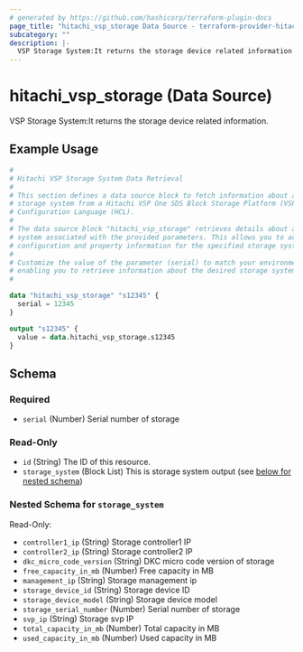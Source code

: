 ```yaml
---
# generated by https://github.com/hashicorp/terraform-plugin-docs
page_title: "hitachi_vsp_storage Data Source - terraform-provider-hitachi"
subcategory: ""
description: |-
  VSP Storage System:It returns the storage device related information.
---
```


# hitachi_vsp_storage (Data Source)

VSP Storage System:It returns the storage device related information.

## Example Usage

```terraform
#
# Hitachi VSP Storage System Data Retrieval
#
# This section defines a data source block to fetch information about a specific
# storage system from a Hitachi VSP One SDS Block Storage Platform (VSP) using HashiCorp
# Configuration Language (HCL).
#
# The data source block "hitachi_vsp_storage" retrieves details about a storage
# system associated with the provided parameters. This allows you to access
# configuration and property information for the specified storage system.
#
# Customize the value of the parameter (serial) to match your environment,
# enabling you to retrieve information about the desired storage system.
#

data "hitachi_vsp_storage" "s12345" {
  serial = 12345
}

output "s12345" {
  value = data.hitachi_vsp_storage.s12345
}
```

<!-- schema generated by tfplugindocs -->
## Schema

### Required

- `serial` (Number) Serial number of storage

### Read-Only

- `id` (String) The ID of this resource.
- `storage_system` (Block List) This is storage system output (see [below for nested schema](#nestedblock--storage_system))

<a id="nestedblock--storage_system"></a>
### Nested Schema for `storage_system`

Read-Only:

- `controller1_ip` (String) Storage controller1 IP
- `controller2_ip` (String) Storage controller2 IP
- `dkc_micro_code_version` (String) DKC micro code version of storage
- `free_capacity_in_mb` (Number) Free capacity in MB
- `management_ip` (String) Storage management ip
- `storage_device_id` (String) Storage device ID
- `storage_device_model` (String) Storage device model
- `storage_serial_number` (Number) Serial number of storage
- `svp_ip` (String) Storage svp IP
- `total_capacity_in_mb` (Number) Total capacity in MB
- `used_capacity_in_mb` (Number) Used capacity in MB
